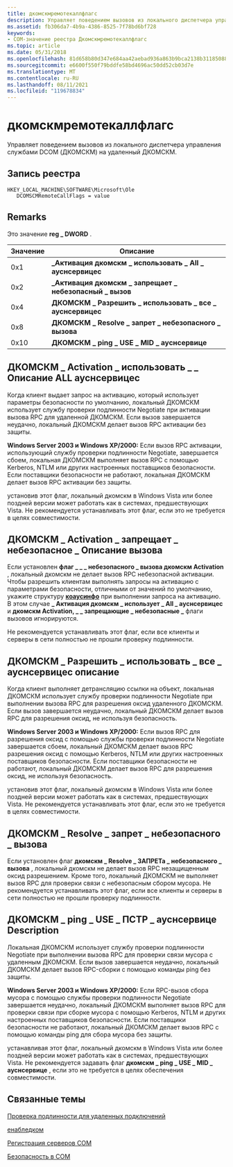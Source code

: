 ```yaml
---
title: дкомскмремотекаллфлагс
description: Управляет поведением вызовов из локального диспетчера управления службами DCOM (ДКОМСКМ) на удаленный ДКОМСКМ.
ms.assetid: fb306da7-4b9a-4386-8525-7f78bd6bf728
keywords:
- COM-значение реестра Дкомскмремотекаллфлагс
ms.topic: article
ms.date: 05/31/2018
ms.openlocfilehash: 81d658b80d347e684aa42aebad936a863b9bca2138b3118508849a730e11878d
ms.sourcegitcommit: e6600f550f79bddfe58bd4696ac50dd52cb03d7e
ms.translationtype: MT
ms.contentlocale: ru-RU
ms.lasthandoff: 08/11/2021
ms.locfileid: "119678834"
---
```

# <a name="dcomscmremotecallflags"></a>дкомскмремотекаллфлагс

Управляет поведением вызовов из локального диспетчера управления службами DCOM (ДКОМСКМ) на удаленный ДКОМСКМ.

## <a name="registry-entry"></a>Запись реестра

```
HKEY_LOCAL_MACHINE\SOFTWARE\Microsoft\Ole
   DCOMSCMRemoteCallFlags = value
```

## <a name="remarks"></a>Remarks

Это значение **reg \_ DWORD** .



| Значение | Описание                                       |
|-------|---------------------------------------------------|
| 0x1   | **\_Активация дкомскм \_ использовать \_ All \_ ауснсервицес**  |
| 0x2   | **\_Активация дкомскм \_ запрещает \_ небезопасный \_ вызов** |
| 0x4   | **ДКОМСКМ \_ Разрешить \_ использовать \_ все \_ ауснсервицес**     |
| 0x8   | **ДКОМСКМ \_ Resolve \_ запрет \_ небезопасного \_ вызова**    |
| 0x10  | **ДКОМСКМ \_ ping \_ USE \_ MID \_ ауснсервице**         |



 

## <a name="dcomscm_activation_use_all_authnservices-description"></a>ДКОМСКМ \_ Activation \_ использовать \_ \_ Описание ALL ауснсервицес

Когда клиент выдает запрос на активацию, который использует параметры безопасности по умолчанию, локальный ДКОМСКМ использует службу проверки подлинности Negotiate при активации вызова RPC для удаленной ДКОМСКМ. Если вызов завершается неудачно, локальный ДКОМСКМ делает вызов RPC активации без защиты.

**Windows Server 2003 и Windows XP/2000:** Если вызов RPC активации, использующий службу проверки подлинности Negotiate, завершается сбоем, локальная ДКОМСКМ выполняет вызов RPC с помощью Kerberos, NTLM или других настроенных поставщиков безопасности. Если поставщики безопасности не работают, локальная ДКОМСКМ делает вызов RPC активации без защиты.

установив этот флаг, локальный дкомскм в Windows Vista или более поздней версии может работать как в системах, предшествующих Vista. Не рекомендуется устанавливать этот флаг, если это не требуется в целях совместимости.

## <a name="dcomscm_activation_disallow_unsecure_call-description"></a>ДКОМСКМ \_ Activation \_ запрещает \_ небезопасное \_ Описание вызова

Если установлен **флаг \_ \_ \_ небезопасного \_ вызова дкомскм Activation** , локальный дкомскм не делает вызов RPC небезопасной активации. Чтобы разрешить клиентам выполнять запросы на активацию с параметрами безопасности, отличными от значений по умолчанию, укажите структуру [**коаусинфо**](/windows/desktop/api/wtypesbase/ns-wtypesbase-coauthinfo) при выполнении запроса на активацию. В этом случае **\_ Активация дкомскм \_ использует \_ All \_ ауснсервицес** и **дкомскм Activation, \_ \_ запрещающие \_ небезопасные \_** флаги вызовов игнорируются.

Не рекомендуется устанавливать этот флаг, если все клиенты и серверы в сети полностью не прошли проверку подлинности.

## <a name="dcomscm_resolve_use_all_authnservices-description"></a>ДКОМСКМ \_ Разрешить \_ использовать \_ все \_ ауснсервицес описание

Когда клиент выполняет детрансляцию ссылки на объект, локальная ДКОМСКМ использует службу проверки подлинности Negotiate при выполнении вызова RPC для разрешения оксид удаленного ДКОМСКМ. Если вызов завершается неудачно, локальный ДКОМСКМ делает вызов RPC для разрешения оксид, не используя безопасность.

**Windows Server 2003 и Windows XP/2000:** Если вызов RPC для разрешения оксид с помощью службы проверки подлинности Negotiate завершается сбоем, локальный ДКОМСКМ делает вызов RPC разрешения оксид с помощью Kerberos, NTLM или других настроенных поставщиков безопасности. Если поставщики безопасности не работают, локальный ДКОМСКМ делает вызов RPC для разрешения оксид, не используя безопасность.

установив этот флаг, локальный дкомскм в Windows Vista или более поздней версии может работать как в системах, предшествующих Vista. Не рекомендуется устанавливать этот флаг, если это не требуется в целях совместимости.

## <a name="dcomscm_resolve_disallow_unsecure_call-description"></a>ДКОМСКМ \_ Resolve \_ запрет \_ небезопасного \_ вызова

Если установлен флаг **дкомскм \_ Resolve \_ ЗАПРЕТа \_ небезопасного \_ вызова** , локальный дкомскм не делает вызов RPC незащищенным оксид разрешением. Кроме того, локальный ДКОМСКМ не выполняет вызов RPC для проверки связи с небезопасным сбором мусора. Не рекомендуется устанавливать этот флаг, если все клиенты и серверы в сети полностью не прошли проверку подлинности.

## <a name="dcomscm_ping_use_mid_authnservice-description"></a>ДКОМСКМ \_ ping \_ USE \_ ПСТР \_ ауснсервице Description

Локальная ДКОМСКМ использует службу проверки подлинности Negotiate при выполнении вызова RPC для проверки связи мусора с удаленным ДКОМСКМ. Если вызов завершается неудачно, локальный ДКОМСКМ делает вызов RPC-сборки с помощью команды ping без защиты.

**Windows Server 2003 и Windows XP/2000:** Если RPC-вызов сбора мусора с помощью службы проверки подлинности Negotiate завершается неудачно, локальный ДКОМСКМ выполняет вызов RPC для проверки связи при сборке мусора с помощью Kerberos, NTLM и других настроенных поставщиков безопасности. Если поставщики безопасности не работают, локальный ДКОМСКМ делает вызов RPC с помощью команды ping для сбора мусора без защиты.

устанавливая этот флаг, локальный дкомскм в Windows Vista или более поздней версии может работать как в системах, предшествующих Vista. Не рекомендуется задавать флаг **дкомскм \_ ping \_ USE \_ MID \_ ауснсервице** , если это не требуется в целях обеспечения совместимости.

## <a name="related-topics"></a>Связанные темы

<dl> <dt>

[Проверка подлинности для удаленных подключений](/windows/desktop/WinRM/authentication-for-remote-connections)
</dt> <dt>

[енабледком](enabledcom.md)
</dt> <dt>

[Регистрация серверов COM](registering-com-servers.md)
</dt> <dt>

[Безопасность в COM](security-in-com.md)
</dt> </dl>

 

 